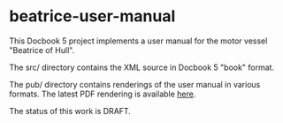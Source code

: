 # beatrice-user-manual

This Docbook 5 project implements a user manual for the motor vessel "Beatrice of Hull".

The src/ directory contains the XML source in Docbook 5 "book" format.

The pub/ directory contains renderings of the user manual in various formats. The latest PDF rendering is available
<a href="pub/pdf/beatrice.pdf" download>here</a>.

The status of this work is DRAFT.
